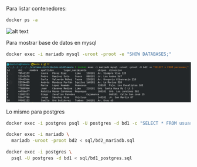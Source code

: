 Para listar contenedores:

```zsh
docker ps -a
```

![alt text](docs)

Para mostrar base de datos en mysql
```zsh
docker exec -i mariadb mysql -uroot -proot -e "SHOW DATABASES;"
```

![alt text](docs/mariadb-exec.png)

Lo mismo para postgres

```zsh
docker exec -i postgres psql -U postgres -d bd1 -c "SELECT * FROM usuarios;"
```

```zsh
docker exec -i mariadb \
  mariadb -uroot -proot bd2 < sql/bd2_mariadb.sql
```

```zsh
docker exec -i postgres \                
  psql -U postgres -d bd1 < sql/bd1_postgres.sql
```